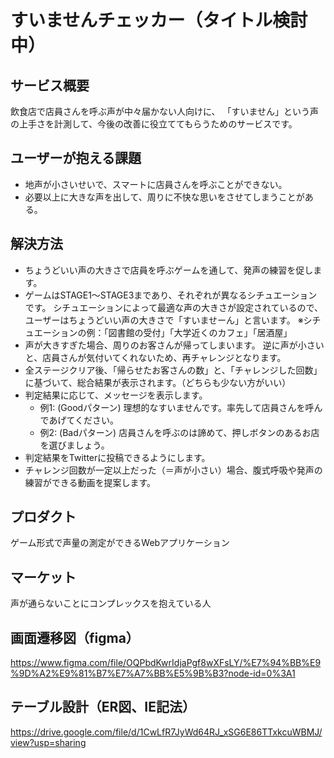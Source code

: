 # すいませんチェッカー（タイトル検討中）

## サービス概要

飲食店で店員さんを呼ぶ声が中々届かない人向けに、
「すいません」という声の上手さを計測して、今後の改善に役立ててもらうためのサービスです。

## ユーザーが抱える課題

- 地声が小さいせいで、スマートに店員さんを呼ぶことができない。
- 必要以上に大きな声を出して、周りに不快な思いをさせてしまうことがある。

## 解決方法

- ちょうどいい声の大きさで店員を呼ぶゲームを通して、発声の練習を促します。
- ゲームはSTAGE1〜STAGE3まであり、それぞれが異なるシチュエーションです。
  シチュエーションによって最適な声の大きさが設定されているので、
  ユーザーはちょうどいい声の大きさで「すいませーん」と言います。
  ※シチュエーションの例：「図書館の受付」「大学近くのカフェ」「居酒屋」
- 声が大きすぎた場合、周りのお客さんが帰ってしまいます。
  逆に声が小さいと、店員さんが気付いてくれないため、再チャレンジとなります。
- 全ステージクリア後、「帰らせたお客さんの数」と、「チャレンジした回数」に基づいて、総合結果が表示されます。（どちらも少ない方がいい）
- 判定結果に応じて、メッセージを表示します。
  - 例1: (Goodパターン) 理想的なすいませんです。率先して店員さんを呼んであげてください。
  - 例2: (Badパターン) 店員さんを呼ぶのは諦めて、押しボタンのあるお店を選びましょう。
- 判定結果をTwitterに投稿できるようにします。
- チャレンジ回数が一定以上だった（＝声が小さい）場合、腹式呼吸や発声の練習ができる動画を提案します。

## プロダクト
ゲーム形式で声量の測定ができるWebアプリケーション

## マーケット
声が通らないことにコンプレックスを抱えている人

## 画面遷移図（figma）
https://www.figma.com/file/OQPbdKwrIdjaPgf8wXFsLY/%E7%94%BB%E9%9D%A2%E9%81%B7%E7%A7%BB%E5%9B%B3?node-id=0%3A1

## テーブル設計（ER図、IE記法）
https://drive.google.com/file/d/1CwLfR7JyWd64RJ_xSG6E86TTxkcuWBMJ/view?usp=sharing
